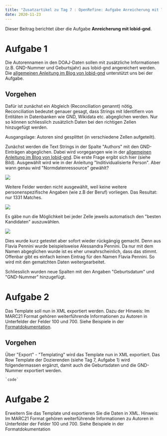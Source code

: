 ```yaml
---
title: "Zusatzartikel zu Tag 7 : OpenRefine: Aufgabe Anreicherung mit lobid-gnd"
date: 2020-11-23
---
```


Dieser Beitrag berichtet über die Aufgabe **Anreicherung mit lobid-gnd**.

# Aufgabe 1
Die Autorennamen in den DOAJ-Daten sollen mit zusätzliche Informationen (z.B. GND-Nummer und Geburtsjahr) aus lobid-gnd angereichert werden. Die [allgemeinen Anleitung im Blog von lobid-gnd](https://blog.lobid.org/2018/08/27/openrefine.html) unterstützt uns bei der Aufgabe.

## Vorgehen
Dafür ist zunächst ein Abgleich (Reconciliation genannt) nötig. Reconciliation bedeutet genauer gesagt, dass Strings mit Identifiern von Entitäten in Datenbanken wie GND, Wikidata etc. abgeglichen werden. Nur so können schliesslich zusätzlich Daten bei den richtigen Zellen hinzugefügt werden.

Ausgangslage: Autoren sind gesplittet (in verschiedene Zellen aufgeteilt).

Zunächst werden die Text Strings in der Spalte "Authors" mit den GND-Einträgen abgeglichen. Dabei wird vorgegangen wie in der [allgemeinen Anleitung im Blog von lobid-gnd](https://blog.lobid.org/2018/08/27/openrefine.html).
Die erste Frage ergibt sich hier (siehe Bild). Ausgewählt wird wie in der Anleitung "Inditividualisierte Person". Aber wann genau wird "Normdatenressource" gewählt?

![]({{site.baseurl}}/images/reconciliation1.jpg)

Weitere Felder werden nicht ausgewählt, weil keine weitere personenspezifische Angaben (wie z.B der Beruf) vorliegen. 
Das Resultat: nur 1331 Matches.

![]({{site.baseurl}}/images/reconciliation2.jpg)

Es gäbe nun die Möglichkeit bei jeder Zelle jeweils automatisch den "besten Kandidaten" auszuwählen.


![]({{site.baseurl}}/images/reconciliation3.jpg)

Dies wurde kurz getestet aber sofort wieder rückgängig gemacht. Denn aus Flavia Pennini  wurde beispielsweise Alessandra Pennini. Da nur mit dem Namen abgeglichen wurde ist es eher unwahrscheinlich, dass das stimmt. Offenbar gibt es einfach keinen Eintrag für den Namen Flavia Pennini. So wird mit den gematchten Daten weitergearbeitet.

Schliesslich wurden neue Spalten mit den Angaben "Geburtsdatum" und "GND-Nummer" hinzugefügt.

# Aufgabe 2
Das Template soll nun in XML exportiert werden. Dazu der Hinweis: Im MARC21 Format gehören weiterführende Informationen zu Autoren in Unterfelder der Felder 100 und 700. Siehe Beispiele in der [Formatdokumentation](https://www.loc.gov/marc/bibliographic/concise/bd100.html).

## Vorgehen
Über "Export" - "Templating" wird das Template nun in XML exportiert. Das Row Template der Dozierenden (siehe Tag 7, Aufgabe 1) wird folgendermassen ergänzt, damit auch die Geburtsdaten und die GND-Nummer exportiert werden.

	`code`









# Aufgabe 2
Erweitern Sie das Template und exportieren Sie die Daten in XML.
Hinweis: Im MARC21 Format gehören weiterführende Informationen zu Autoren in Unterfelder der Felder 100 und 700. Siehe Beispiele in der Formatdokumentation


